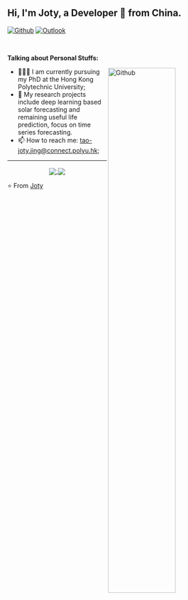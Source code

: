 <!-- Your title -->
## Hi, I'm Joty, a Developer 🚀 from China.

<!-- Your badges
You can use the website to generate badges: https://shields.io/
-->

[![Github](https://img.shields.io/badge/-Github-000?style=flat&logo=Github&logoColor=white)](https://github.com/JOTYtao)
[![Outlook](https://img.shields.io/badge/-Outlook-0078D4?style=flat&logo=Microsoft-Outlook&logoColor=white)](tao-joty.jing@connect.polyu.hk)

&nbsp;

<!-- Talking about you -->
**Talking about Personal Stuffs:**

<!-- Any image aligned to the right. Beware the width -->
<img width="55%" align="right" alt="Github" src="https://raw.githubusercontent.com/onimur/.github/master/.resources/git-header.svg" />

- 👨🏽‍💻 I am currently pursuing my PhD at the Hong Kong Polytechnic University;
- 🤔 My research projects include deep learning based solar forecasting and remaining useful life prediction, focus on time series forecasting.
- 📫 How to reach me: tao-joty.jing@connect.polyu.hk;


<!-- Your github readme stats
You can use this api: https://github.com/anuraghazra/github-readme-stats
-->


<!-- Your hits or visitors
site: http://hits.dwyl.com or https://visitor-badge.glitch.me
Both apis are in trouble due to the number of requests, if you know any other to register visitors, great
-->
---

<!-- Its main projects -->
<p align="center">
  <a href="(https://github.com/JOTYtao/Ramp-Score)">
    <img align="center" src="https://github-readme-stats.vercel.app/api/pin/?username=onimur&repo=handle-path-oz" />
  </a>
  <a href="(https://github.com/JOTYtao/Ramp-Score)">
    <img align="center" src="https://github-readme-stats.vercel.app/api/pin/?username=onimur&repo=circleci-github-changelog-generator" />
  </a>
</p>

<!-- This readme was created by Joty - https://github.com/JOTYtao -->
⭐️ From [Joty](https://github.com/JOTYtao)

